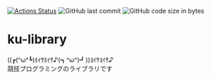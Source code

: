 [![Actions Status](https://github.com/kogetsu7/ku-library/workflows/verify/badge.svg)](https://github.com/kogetsu7/ku-library/actions)
![GitHub last commit](https://img.shields.io/github/last-commit/kogetsu7/ku-library)
![GitHub code size in bytes](https://img.shields.io/github/languages/code-size/kogetsu7/ku-library)

# ku-library
((┏(^ω^┗)ﾎｲｻﾎｲｻ♪(┓^ω^)┛))ﾖｲｻﾖｲｻ♪<br>
競技プログラミングのライブラリです
